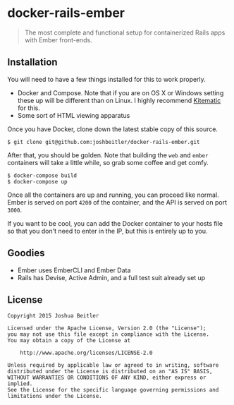 # docker-rails-ember

> The most complete and functional setup for containerized Rails apps with
Ember front-ends.

## Installation

You will need to have a few things installed for this to work properly.

- Docker and Compose. Note that if you are on OS X or Windows setting these up
will be different than on Linux. I highly recommend
[Kitematic](https://kitematic.com/) for this.
- Some sort of HTML viewing apparatus

Once you have Docker, clone down the latest stable copy of this source.

```shell
$ git clone git@github.com:joshbeitler/docker-rails-ember.git
```

After that, you should be golden. Note that building the `web` and `ember`
containers will take a little while, so grab some coffee and get comfy.

```shell
$ docker-compose build
$ docker-compose up
```

Once all the containers are up and running, you can proceed like normal. Ember
is served on port `4200` of the container, and the API is served on port `3000`.

If you want to be cool, you can add the Docker container to your hosts file so
that you don't need to enter in the IP, but this is entirely up to you.

## Goodies

- Ember uses EmberCLI and Ember Data
- Rails has Devise, Active Admin, and a full test suit already set up

## License

```
Copyright 2015 Joshua Beitler

Licensed under the Apache License, Version 2.0 (the "License");
you may not use this file except in compliance with the License.
You may obtain a copy of the License at

    http://www.apache.org/licenses/LICENSE-2.0

Unless required by applicable law or agreed to in writing, software
distributed under the License is distributed on an "AS IS" BASIS,
WITHOUT WARRANTIES OR CONDITIONS OF ANY KIND, either express or implied.
See the License for the specific language governing permissions and
limitations under the License.
```
